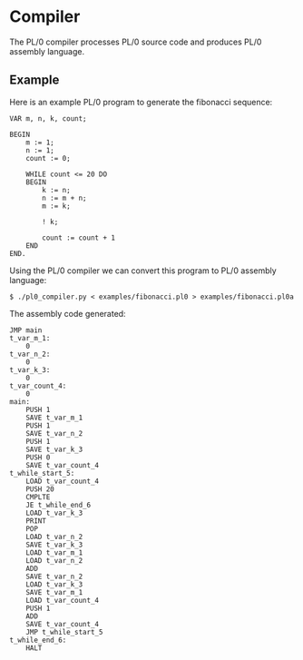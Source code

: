 # Compiler

The PL/0 compiler processes PL/0 source code and produces PL/0 assembly language.

## Example

Here is an example PL/0 program to generate the fibonacci sequence:

```
VAR m, n, k, count;

BEGIN
	m := 1;
	n := 1;
	count := 0;
	
	WHILE count <= 20 DO
	BEGIN
		k := n;
		n := m + n;
		m := k;
		
		! k;
		
		count := count + 1
	END
END.
```

Using the PL/0 compiler we can convert this program to PL/0 assembly language:

```
$ ./pl0_compiler.py < examples/fibonacci.pl0 > examples/fibonacci.pl0a
```

The assembly code generated:

```
JMP main
t_var_m_1:
	0
t_var_n_2:
	0
t_var_k_3:
	0
t_var_count_4:
	0
main:
	PUSH 1
	SAVE t_var_m_1
	PUSH 1
	SAVE t_var_n_2
	PUSH 1
	SAVE t_var_k_3
	PUSH 0
	SAVE t_var_count_4
t_while_start_5:
	LOAD t_var_count_4
	PUSH 20
	CMPLTE
	JE t_while_end_6
	LOAD t_var_k_3
	PRINT
	POP
	LOAD t_var_n_2
	SAVE t_var_k_3
	LOAD t_var_m_1
	LOAD t_var_n_2
	ADD
	SAVE t_var_n_2
	LOAD t_var_k_3
	SAVE t_var_m_1
	LOAD t_var_count_4
	PUSH 1
	ADD
	SAVE t_var_count_4
	JMP t_while_start_5
t_while_end_6:
	HALT
```